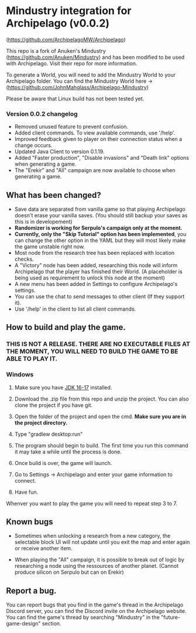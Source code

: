 # Mindustry integration for Archipelago (v0.0.2)
(https://github.com/ArchipelagoMW/Archipelago)

 This repo is a fork of Anuken's Mindustry (https://github.com/Anuken/Mindustry) and has been modified to be used with Archipelago. Visit their repo for more information.

 To generate a World, you will need to add the Mindustry World to your Archipelago folder. You can find the Mindustry World here -> (https://github.com/JohnMahglass/Archipelago-Mindustry)

 Please be aware that Linux build has not been tested yet.
 
### Version 0.0.2 changelog

- Removed unused feature to prevent confusion.
- Added client commands. To view available commands, use '/help'.
- Improved feedback given to player on their connection status when a change occurs.
- Updated Java Client to version 0.1.19.
- Added "Faster production", "Disable invasions" and "Death link" options when generating a game.
- The "Erekir" and "All" campaign are now available to choose when generating a game.

## What has been changed?

- Save data are separated from vanilla game so that playing Archipelago doesn't erase your vanilla saves. (You should still backup your saves as this is in developement)
- **Randomizer is working for Serpulo's campaign only at the moment.**
- **Currently, only the "Skip Tutorial" option has been implemented**, you can change the other option in the YAML but they will most likely make the game unstable right now.
- Most node from the research tree has been replaced with location checks.
- A "Victory" node has been added, researching this node will inform Archipelago that the player has finished their World. (A placeholder is being used as requirement to unlock this node at the moment)
- A new menu has been added in Settings to configure Archipelago's settings.
- You can use the chat to send messages to other client (If they support it).
- Use '/help' in the client to list all client commands.


## How to build and play the game.

### **THIS IS NOT A RELEASE. THERE ARE NO EXECUTABLE FILES AT THE MOMENT, YOU WILL NEED TO BUILD THE GAME TO BE ABLE TO PLAY IT.**

### Windows
1. Make sure you have [JDK 16-17](https://adoptium.net/archive.html?variant=openjdk17&jvmVariant=hotspot) installed.

2. Download the .zip file from this repo and unzip the project. You can also clone the project if you have git.

3. Open the folder of the project and open the cmd. **Make sure you are in the project directory.**

4. Type "gradlew desktop:run"

5. The program should begin to build. The first time you run this command it may take a while until the process is done.

6. Once build is over, the game will launch.

7. Go to Settings -> Archipelago and enter your game information to connect.

8. Have fun.

Whenver you want to play the game you will need to repeat step 3 to 7.

## Known bugs

- Sometimes when unlocking a research from a new category, the selectable block UI will not update until you exit the map and enter again or receive another item.

- When playing the "All" campaign, it is possible to break out of logic by researching a node using the ressources of another planet. (Cannot produce silicon on Serpulo but can on Erekir)


## Report a bug.
You can report bugs that you find in the game's thread in the Archipelago Discord server, you can find the Discord invite on the Archipelago website. You can find the game's thread by searching "Mindustry" in the "future-game-design" section.